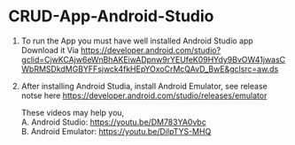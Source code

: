 # CRUD-App-Android-Studio
1. To run the App you must have well installed Android Studio app
Download it Via https://developer.android.com/studio?gclid=CjwKCAjw6eWnBhAKEiwADpnw9rYEUfeK09HYdy9BvOW41jwasCWbRMSDkdMGBYFFsjwck4fkHEpYOxoCrMcQAvD_BwE&gclsrc=aw.ds

2. After installing Android Studia, install Android Emulator, see release notse here https://developer.android.com/studio/releases/emulator

   These videos may help you,                                  
   A. Android Studio: https://youtu.be/DM783YA0vbc                                                                                              
   B. Android Emulator: https://youtu.be/DilpTYS-MHQ
